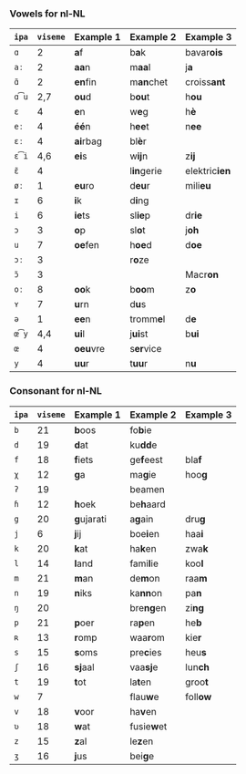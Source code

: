### Vowels for nl-NL

| `ipa` | `viseme` | Example 1    | Example 2    | Example 3       |
|-------|----------|--------------|--------------|-----------------|
| `ɑ`   | 2        | **a**f       | b**a**k      | bavar**ois**    |
| `aː`  | 2        | **aa**n      | m**aa**l     | j**a**          |
| `ɑ̃`  | 2        | **en**fin    | m**an**chet  | croiss**ant**   |
| `ɑ͡u` | 2,7      | **ou**d      | b**ou**t     | h**ou**         |
| `ɛ`   | 4        | **e**n       | w**e**g      | h**è**          |
| `eː`  | 4        | **éé**n      | h**ee**t     | n**ee**         |
| `ɛː`  | 4        | **ai**rbag   | bl**è**r     |                 |
| `ɛ͡i` | 4,6      | **ei**s      | w**ij**n     | z**ij**         |
| `ɛ̃`  | 4        |              | l**in**gerie | elektric**ien** |
| `øː`  | 1        | **eu**ro     | d**eu**r     | mili**eu**      |
| `ɪ`   | 6        | **i**k       | d**i**ng     |                 |
| `i`   | 6        | **ie**ts     | sl**ie**p    | dr**ie**        |
| `ɔ`   | 3        | **o**p       | sl**o**t     | j**oh**         |
| `u`   | 7        | **oe**fen    | h**oe**d     | d**oe**         |
| `ɔː`  | 3        |              | r**o**ze     |                 |
| `ɔ̃`  | 3        |              |              | Macr**on**      |
| `oː`  | 8        | **oo**k      | b**oo**m     | z**o**          |
| `ʏ`   | 7        | **u**rn      | d**u**s      |                 |
| `ə`   | 1        | **ee**n      | tromm**e**l  | d**e**          |
| `œ͡y` | 4,4      | **ui**l      | j**ui**st    | b**ui**         |
| `œ`   | 4        | **oeu**vre   | s**er**vice  |                 |
| `y`   | 4        | **uu**r      | t**uu**r     | n**u**          |

### Consonant for nl-NL

| `ipa` | `viseme` | Example 1    | Example 2    | Example 3       |
|-------|----------|--------------|--------------|-----------------|
| `b`   | 21       | **b**oos     | fo**b**ie    |                 |
| `d`   | 19       | **d**at      | ku**dd**e    |                 |
| `f`   | 18       | **f**iets    | ge**f**eest  | bla**f**        |
| `χ`   | 12       | **g**a       | ma**g**ie    | hoo**g**        |
| `ʔ`   | 19       |              | beamen       |                 |
| `ɦ`   | 12       | **h**oek     | be**h**aard  |                 |
| `g`   | 20       | **g**ujarati | a**g**ain    | dru**g**        |
| `j`   | 6        | **j**ij      | boe**i**en   | haa**i**        |
| `k`   | 20       | **k**at      | ha**k**en    | zwa**k**        |
| `l`   | 14       | **l**and     | fami**l**ie  | koo**l**        |
| `m`   | 21       | **m**an      | de**m**on    | raa**m**        |
| `n`   | 19       | **n**iks     | ka**nn**on   | pa**n**         |
| `ŋ`   | 20       |              | bre**ng**en  | zi**ng**        |
| `p`   | 21       | **p**oer     | ra**p**en    | he**b**         |
| `ʀ`   | 13       | **r**omp     | waa**r**om   | kie**r**        |
| `s`   | 15       | **s**oms     | pre**c**ies  | heu**s**        |
| `ʃ`   | 16       | **sj**aal    | vaa**sj**e   | lun**ch**       |
| `t`   | 19       | **t**ot      | la**t**en    | groo**t**       |
| `w`   | 7        |              | flau**w**e   | foll**ow**      |
| `v`   | 18       | **v**oor     | ha**v**en    |                 |
| `ʋ`   | 18       | **w**at      | fusie**w**et |                 |
| `z`   | 15       | **z**al      | le**z**en    |                 |
| `ʒ`   | 16       | **j**us      | bei**g**e    |                 |
